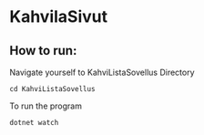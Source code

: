 # KahvilaSivut

## How to run:

Navigate yourself to KahviListaSovellus Directory

```cd KahviListaSovellus```

To run the program

```dotnet watch```
